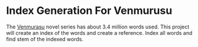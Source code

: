 # Index Generation For Venmurusu

The [Venmurasu](http://venmurasu.in) novel series has about 3.4 million words used. This project will create an index of the words and create a reference. Index all words and find stem of the indexed words.
